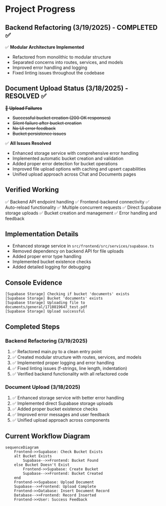 # Project Progress

## Backend Refactoring (3/19/2025) - COMPLETED ✅
✅ **Modular Architecture Implemented**
- Refactored from monolithic to modular structure
- Separated concerns into routes, services, and models
- Improved error handling and logging
- Fixed linting issues throughout the codebase

## Document Upload Status (3/18/2025) - RESOLVED ✅
~~🚨 **Upload Failures**~~
- ~~Successful bucket creation (200 OK responses)~~
- ~~Silent failure after bucket creation~~
- ~~No UI error feedback~~
- ~~Bucket persistence issues~~

✅ **All Issues Resolved**
- Enhanced storage service with comprehensive error handling
- Implemented automatic bucket creation and validation
- Added proper error detection for bucket operations
- Improved file upload options with caching and upsert capabilities
- Unified upload approach across Chat and Documents pages

## Verified Working
✅ Backend API endpoint handling
✅ Frontend-backend connectivity
✅ Auto-reload functionality
✅ Multiple concurrent requests
✅ Direct Supabase storage uploads
✅ Bucket creation and management
✅ Error handling and feedback

## Implementation Details
- Enhanced storage service in `src/frontend/src/services/supabase.ts`
- Removed dependency on backend API for file uploads
- Added proper error type handling
- Implemented bucket existence checks
- Added detailed logging for debugging

## Console Evidence
```plaintext
[Supabase Storage] Checking if bucket 'documents' exists
[Supabase Storage] Bucket 'documents' exists
[Supabase Storage] Uploading file to documents/general/1710819647_test.pdf
[Supabase Storage] Upload successful
```

## Completed Steps

### Backend Refactoring (3/19/2025)
1. ✅ Refactored main.py to a clean entry point
2. ✅ Created modular structure with routes, services, and models
3. ✅ Implemented proper logging and error handling
4. ✅ Fixed linting issues (f-strings, line length, indentation)
5. ✅ Verified backend functionality with all refactored code

### Document Upload (3/18/2025)
1. ✅ Enhanced storage service with better error handling
2. ✅ Implemented direct Supabase storage uploads
3. ✅ Added proper bucket existence checks
4. ✅ Improved error messages and user feedback
5. ✅ Unified upload approach across components

## Current Workflow Diagram
```mermaid
sequenceDiagram
    Frontend->>Supabase: Check Bucket Exists
    alt Bucket Exists
        Supabase-->>Frontend: Bucket Found
    else Bucket Doesn't Exist
        Frontend->>Supabase: Create Bucket
        Supabase-->>Frontend: Bucket Created
    end
    Frontend->>Supabase: Upload Document
    Supabase-->>Frontend: Upload Complete
    Frontend->>Database: Insert Document Record
    Database-->>Frontend: Record Inserted
    Frontend->>User: Success Feedback
```
